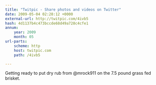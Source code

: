 ```yaml
---
title: "Twitpic - Share photos and videos on Twitter"
date: 2009-05-04 02:28:12 +0000
external-url: http://twitpic.com/4ivb5
hash: 4d1137b4c473bccde68d49a728c4cfe1
annum:
    year: 2009
    month: 05
url-parts:
    scheme: http
    host: twitpic.com
    path: /4ivb5

---
```


Getting ready to put dry rub from @mrock911 on the 7.5 pound grass fed brisket. 
